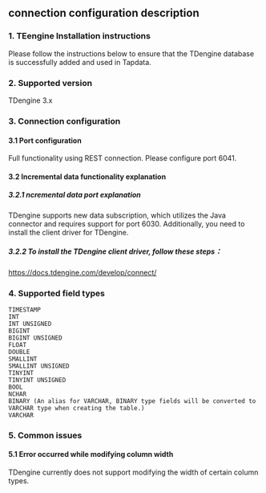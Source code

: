 ## **connection configuration description**

### **1. TEengine Installation instructions**

Please follow the instructions below to ensure that the TDengine database is successfully added and used in Tapdata.

### **2. Supported version**
TDengine 3.x

### **3. Connection configuration**
#### **3.1 Port configuration**
Full functionality using REST connection. Please configure port 6041.
#### **3.2 Incremental data functionality explanation**
##### **3.2.1 ncremental data port explanation**
TDengine supports new data subscription, which utilizes the Java connector and requires support for port 6030. Additionally, you need to install the client driver for TDengine.
##### **3.2.2 To install the TDengine client driver, follow these steps：**
https://docs.tdengine.com/develop/connect/

### **4. Supported field types**
```
TIMESTAMP
INT
INT UNSIGNED
BIGINT
BIGINT UNSIGNED
FLOAT
DOUBLE
SMALLINT
SMALLINT UNSIGNED
TINYINT
TINYINT UNSIGNED	
BOOL
NCHAR
BINARY (An alias for VARCHAR, BINARY type fields will be converted to VARCHAR type when creating the table.)
VARCHAR
```
### **5. Common issues**
#### **5.1 Error occurred while modifying column width**
TDengine currently does not support modifying the width of certain column types.

